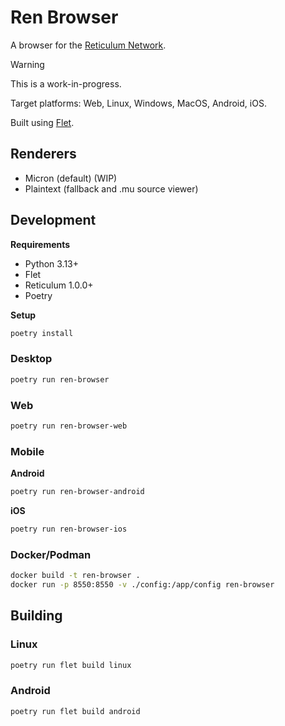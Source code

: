 # Ren Browser

A browser for the [Reticulum Network](https://reticulum.network/).

> [!WARNING]  
> This is a work-in-progress.

Target platforms: Web, Linux, Windows, MacOS, Android, iOS.

Built using [Flet](https://flet.dev/).

## Renderers

- Micron (default) (WIP)
- Plaintext (fallback and .mu source viewer)

## Development

**Requirements**

- Python 3.13+
- Flet
- Reticulum 1.0.0+
- Poetry

**Setup**

```bash
poetry install
```

### Desktop

```bash
poetry run ren-browser
```

### Web

```bash
poetry run ren-browser-web
```

### Mobile

**Android**

```bash
poetry run ren-browser-android
```

**iOS**

```bash
poetry run ren-browser-ios
```

### Docker/Podman

```bash
docker build -t ren-browser .
docker run -p 8550:8550 -v ./config:/app/config ren-browser
```

## Building

### Linux

```bash
poetry run flet build linux
```

### Android

```bash
poetry run flet build android
```
